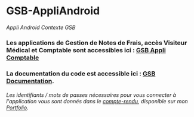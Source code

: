 # GSB-AppliAndroid
_Appli Android Contexte GSB_

### Les applications de Gestion de Notes de Frais, accès Visiteur Médical et Comptable sont accessibles ici : [GSB Appli Comptable](https://gsb.lencodage.fr/) 

### La documentation du code est accessible ici : [GSB Documentation](https://gsbdocumentation.lencodage.fr).


###### Les identifiants / mots de passes nécessaires pour vous connecter à l'application vous sont donnés dans le [compte-rendu](http://portfolio.lencodage.fr/docs/synthese_gsbComptable.pdf), disponible sur mon [Portfolio](https://portfolio.lencodage.fr).
